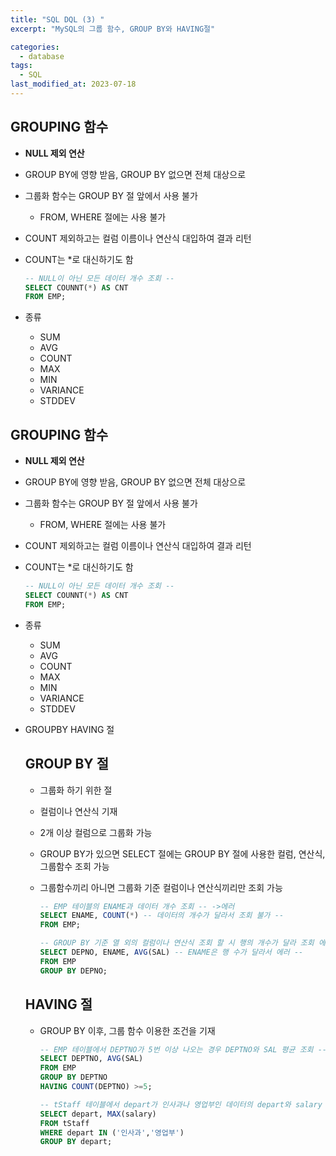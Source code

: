 ```yaml
---
title: "SQL DQL (3) "
excerpt: "MySQL의 그룹 함수, GROUP BY와 HAVING절"

categories:
  - database
tags:
  - SQL
last_modified_at: 2023-07-18
---
```


## GROUPING 함수

- **NULL 제외 연산**
- GROUP BY에 영향 받음, GROUP BY 없으면 전체 대상으로
- 그룹화 함수는 GROUP BY 절 앞에서 사용 불가
    - FROM, WHERE 절에는 사용 불가
- COUNT 제외하고는 컬럼 이름이나 연산식 대입하여 결과 리턴
- COUNT는 *로 대신하기도 함
    
    ```sql
    -- NULL이 아닌 모든 데이터 개수 조회 --
    SELECT COUNNT(*) AS CNT
    FROM EMP;
    ```
    
- 종류
    - SUM
    - AVG
    - COUNT
    - MAX
    - MIN
    - VARIANCE
    - STDDEV


## GROUPING 함수

- **NULL 제외 연산**
- GROUP BY에 영향 받음, GROUP BY 없으면 전체 대상으로
- 그룹화 함수는 GROUP BY 절 앞에서 사용 불가
    - FROM, WHERE 절에는 사용 불가
- COUNT 제외하고는 컬럼 이름이나 연산식 대입하여 결과 리턴
- COUNT는 *로 대신하기도 함
    
    ```sql
    -- NULL이 아닌 모든 데이터 개수 조회 --
    SELECT COUNNT(*) AS CNT
    FROM EMP;
    ```
    
- 종류
    - SUM
    - AVG
    - COUNT
    - MAX
    - MIN
    - VARIANCE
    - STDDEV
- GROUPBY HAVING 절
    
    ## GROUP BY 절
    
    - 그룹화 하기 위한 절
    - 컬럼이나 연산식 기재
    - 2개 이상 컬럼으로 그룹화 가능
    - GROUP BY가 있으면 SELECT 절에는 GROUP BY 절에 사용한 컬럼, 연산식, 그룹함수 조회 가능
    - 그룹함수끼리 아니면 그룹화 기준 컬럼이나 연산식끼리만 조회 가능
        
        ```sql
        -- EMP 테이블의 ENAME과 데이터 개수 조회 -- ->에러
        SELECT ENAME, COUNT(*) -- 데이터의 개수가 달라서 조회 불가 --
        FROM EMP;
        ```
        
        ```sql
        -- GROUP BY 기준 열 외의 컬럼이나 연산식 조회 할 시 행의 개수가 달라 조회 에러 --
        SELECT DEPNO, ENAME, AVG(SAL) -- ENAME은 행 수가 달라서 에러 --
        FROM EMP
        GROUP BY DEPNO;
        ```
        
    
    ## HAVING 절
    
    - GROUP BY 이후, 그룹 함수 이용한 조건을 기재
        
        ```sql
        -- EMP 테이블에서 DEPTNO가 5번 이상 나오는 경우 DEPTNO와 SAL 평균 조회 --
        SELECT DEPTNO, AVG(SAL)
        FROM EMP
        GROUP BY DEPTNO
        HAVING COUNT(DEPTNO) >=5;
        ```
        
        ```sql
        -- tStaff 테이블에서 depart가 인사과나 영업부인 데이터의 depart와 salary 최댓값
        SELECT depart, MAX(salary)
        FROM tStaff
        WHERE depart IN ('인사과','영업부')
        GROUP BY depart;
        ```